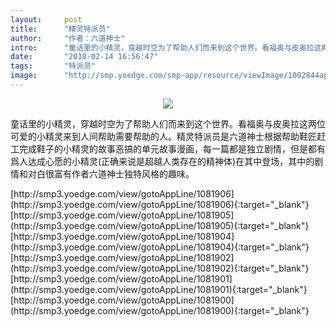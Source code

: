 ```yaml
---
layout:     post
title:      "精灵特派员"
author:     "作者：六道神士"
intro:      "童话里的小精灵，穿越时空为了帮助人们而来到这个世界。看福奥与皮奥拉这两位可爱的小精灵来到人间帮助需要帮助的人。精灵特派员是六道神士根据帮助鞋匠赶工完成鞋子的小精灵的故事恶搞的单元故事漫画，每一篇都是独立剧情，但是都有爲人达成心愿的小精灵(正确来说是超越人类存在的精神体)在其中登场，其中的剧情和对白很富有作者六道神士独特风格的趣味。"
date:       "2018-02-14 16:56:47"
tags:       "特派员"
image:      "http://smp.yoedge.com/smp-app/resource/viewImage/1002844appline.png"
---
```

<div style="text-align: center">
<p><img src="http://smp.yoedge.com/smp-app/resource/viewImage/1002844appline.png"/></p>
</div>
<p class="post-meta">
<span>童话里的小精灵，穿越时空为了帮助人们而来到这个世界。看福奥与皮奥拉这两位可爱的小精灵来到人间帮助需要帮助的人。精灵特派员是六道神士根据帮助鞋匠赶工完成鞋子的小精灵的故事恶搞的单元故事漫画，每一篇都是独立剧情，但是都有爲人达成心愿的小精灵(正确来说是超越人类存在的精神体)在其中登场，其中的剧情和对白很富有作者六道神士独特风格的趣味。</span>
</p>
[http://smp3.yoedge.com/view/gotoAppLine/1081906](http://smp3.yoedge.com/view/gotoAppLine/1081906){:target="_blank"}
[http://smp3.yoedge.com/view/gotoAppLine/1081905](http://smp3.yoedge.com/view/gotoAppLine/1081905){:target="_blank"}
[http://smp3.yoedge.com/view/gotoAppLine/1081904](http://smp3.yoedge.com/view/gotoAppLine/1081904){:target="_blank"}
[http://smp3.yoedge.com/view/gotoAppLine/1081902](http://smp3.yoedge.com/view/gotoAppLine/1081902){:target="_blank"}
[http://smp3.yoedge.com/view/gotoAppLine/1081901](http://smp3.yoedge.com/view/gotoAppLine/1081901){:target="_blank"}
[http://smp3.yoedge.com/view/gotoAppLine/1081900](http://smp3.yoedge.com/view/gotoAppLine/1081900){:target="_blank"}


